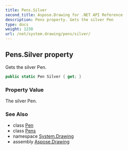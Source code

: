```yaml
---
title: Pens.Silver
second_title: Aspose.Drawing for .NET API Reference
description: Pens property. Gets the silver Pen
type: docs
weight: 1230
url: /net/system.drawing/pens/silver/
---
```

## Pens.Silver property

Gets the silver Pen.

```csharp
public static Pen Silver { get; }
```

### Property Value

The silver Pen.

### See Also

* class [Pen](../../pen/)
* class [Pens](../)
* namespace [System.Drawing](../../pens/)
* assembly [Aspose.Drawing](../../../)


